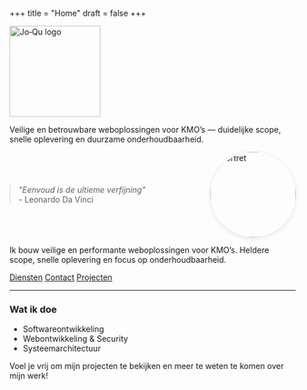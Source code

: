 +++
title = "Home"
draft = false
+++


<a href="/" class="site-logo" aria-label="Jo‑Qu — Home" style="display:inline-block; text-decoration:none;">
  <img src="/photos/android-chrome-192x192.png" alt="Jo‑Qu logo" width="160" height="48" loading="lazy" style="display:block; max-width:100%; height:auto;">
</a>
<p class="site-tagline">Veilige en betrouwbare weboplossingen voor KMO’s — duidelijke scope, snelle oplevering en duurzame onderhoudbaarheid.</p>

<div style="display: flex; align-items: center; gap: 2rem; flex-wrap: wrap;">
  <blockquote class="main-quote" style="margin: 0; flex: 1;">
    <em>"Eenvoud is de ultieme verfijning"</em><br>
    <span>- Leonardo Da Vinci</span>
  </blockquote>
  <img src="/photos/portrait.jpg" alt="Portret" width="150" height="150" style="width: 150px; height: 150px; object-fit: cover; border-radius: 50%; box-shadow: 0 2px 8px rgba(0,0,0,0.1);">
</div>

Ik bouw veilige en performante weboplossingen voor KMO’s. Heldere scope, snelle oplevering en focus op onderhoudbaarheid.

<div class="hero-cta">
  <a class="btn btn-primary" href="/nl/services/">Diensten</a>
  <a class="btn btn-outline" href="/nl/contact/">Contact</a>
  <a class="btn btn-ghost" href="/nl/other-projects/">Projecten</a>
</div>

---

### Wat ik doe
- Softwareontwikkeling
- Webontwikkeling & Security
- Systeemarchitectuur

Voel je vrij om mijn projecten te bekijken en meer te weten te komen over mijn werk!